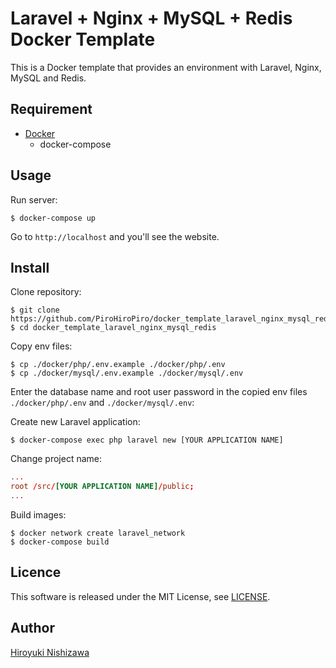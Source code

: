 # Laravel + Nginx + MySQL + Redis Docker Template

This is a Docker template that provides an environment with Laravel, Nginx, MySQL and Redis.

## Requirement

- [Docker](https://www.docker.com/)
  - docker-compose

## Usage

Run server:

```console
$ docker-compose up
```

Go to `http://localhost` and you'll see the website.

## Install

Clone repository:

```console
$ git clone https://github.com/PiroHiroPiro/docker_template_laravel_nginx_mysql_redis.git
$ cd docker_template_laravel_nginx_mysql_redis
```

Copy env files:

```console
$ cp ./docker/php/.env.example ./docker/php/.env
$ cp ./docker/mysql/.env.example ./docker/mysql/.env
```

Enter the database name and root user password in the copied env files `./docker/php/.env` and `./docker/mysql/.env`:

Create new Laravel application:

```console
$ docker-compose exec php laravel new [YOUR APPLICATION NAME]
```

Change project name:

```./docker/nginx/conf/default.conf
...
root /src/[YOUR APPLICATION NAME]/public;
...
```

Build images:

```console
$ docker network create laravel_network
$ docker-compose build
```

## Licence

This software is released under the MIT License, see [LICENSE](https://github.com/PiroHiroPiro/docker_template_laravel_nginx_mysql_redis/blob/master/LICENSE).

## Author

[Hiroyuki Nishizawa](https://github.com/PiroHiroPiro)
